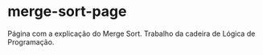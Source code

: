# merge-sort-page
 Página com a explicação do Merge Sort. Trabalho da cadeira de Lógica de Programação.
